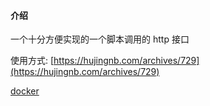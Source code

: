 #### 介绍

一个十分方便实现的一个脚本调用的 http 接口

使用方式: [https://hujingnb.com/archives/729](https://hujingnb.com/archives/729)

[docker](https://hub.docker.com/r/hujingnb/http_cron)